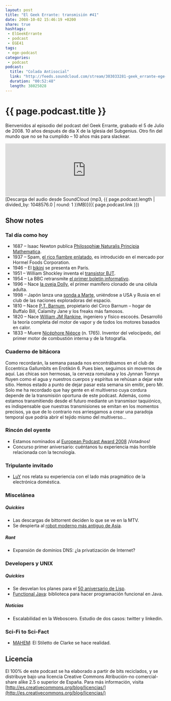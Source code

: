 ```yaml
---
layout: post
title: "El Geek Errante: transmisión #41"
date: 2008-10-02 15:46:19 +0200
share: true
hashtags:
 - ElGeekErrante
 - podcast
 - EGE41
tags:
 - ege-podcast
categories:
 - podcast
podcast:
  title: "Colada Antisocial"
  link: "http://feeds.soundcloud.com/stream/303033281-geek_errante-ege-podcast-ep41.mp3"
  duration: "00:52:48"
  length: 38025028
---
```


# {{ page.podcast.title }}
Bienvenidos al episodio del podcast del Geek Errante, grabado el 5 de Julio de 2008. 10 años después de día X de la Iglesia del Subgenius. Otro fin del mundo que no se ha cumplido – 10 años más para slackear.

<iframe width="100%" height="166" scrolling="no" frameborder="no" src="https://w.soundcloud.com/player/?url=https%3A//api.soundcloud.com/tracks/303033281&amp;color=ff5500&amp;auto_play=false&amp;hide_related=false&amp;show_comments=true&amp;show_user=true&amp;show_reposts=false"></iframe>
[Descarga del audio desde SoundCloud (mp3, {{ page.podcast.length | divided_by: 1048576.0 | round: 1 }}MB)]({{ page.podcast.link }})

## Show notes

### Tal día como hoy
- 1687 – Isaac Newton publica [Philosophiæ Naturalis Principia Mathematica](https://plato.stanford.edu/entries/newton-principia/).
- 1937 – Spam, [el rico fiambre enlatado](http://www.spam.com/varieties/spam-classic), es introducido en el mercado por Hormel Foods Corporation.
- 1946 – El [bikini](https://en.wikipedia.org/wiki/History_of_the_bikini) se presenta en París.
- 1951 – William Shockley inventa el [transistor BJT](https://en.wikipedia.org/wiki/Bipolar_junction_transistor).
- 1954 – La BBC retransmite [el primer boletín informativo](http://news.bbc.co.uk/onthisday/hi/dates/stories/july/5/newsid_3856000/3856397.stm).
- 1996 – Nace [la oveja Dolly](https://en.wikipedia.org/wiki/Dolly_(sheep)), el primer mamífero clonado de una célula adulta.
- 1998 – Japón lanza una [sonda a Marte](https://en.wikipedia.org/wiki/Nozomi_(spacecraft)), uniéndose a USA y Rusia en el club de las naciones exploradoras del espacio.
- 1810 – Nace [P.T. Barnum](https://en.wikipedia.org/wiki/P._T._Barnum), propietario del Circo Barnum – hogar de Buffalo Bill, Calamity Jane y los freaks más famosos.
- 1820 – Nace [William JM Rankine](https://en.wikipedia.org/wiki/William_John_Macquorn_Rankine), ingeniero y físico escocés. Desarrolló la teoría completa del motor de vapor y de todos los motores basados en calor.
- 1833 – Muere [Nicéphore Niépce](https://en.wikipedia.org/wiki/Nic%C3%A9phore_Ni%C3%A9pce) (n. 1765). Inventor del velocípedo, del primer motor de combustión interna y de la fotografía.

### Cuaderno de bitácora
Como recordarán, la semana pasada nos encontrábamos en el club de Eccentrica Gallumbits en Erotikón 6. Pues bien, seguimos sin movernos de aquí. Las chicas son hermosas, la cerveza romulana y los Jynnan Tonnyx fluyen como el agua y nuestros cuerpos y espíritus se rehúsan a dejar este sitio. Hemos estado a punto de dejar pasar esta semana sin emitir, pero Mr. Solo me ha recordado que hay gente en el multiverso cuya cordura depende de la transmisión oportuna de este podcast. Además, como estamos transmitiendo desde el futuro mediante un transmisor taquiónico, es indispensable que nuestras transmisiones se emitan en los momentos precisos, ya que de lo contrario nos arriesgamos a crear una paradoja temporal que podría abrir el tejido mismo del multiverso…

### Rincón del oyente
- Estamos nominados al [European Podcast Award 2008](http://web.archive.org/web/20081006015330/http://www.european-podcast-award.eu/es/start.html) ¡Votadnos!
- Concurso primer aniversario: cuéntanos tu experiencia más horrible relacionada con la tecnología.

### Tripulante invitado
- [LuY](https://luy.orcasitas.com/) nos relata su experiencia con el lado más pragmático de la electrónica doméstica.

### Miscelánea

##### Quickies
- Las descargas de bittorrent deciden lo que se ve en la MTV.
- Se despierta al [robot moderno más antiguo de Asia](http://pinktentacle.com/2008/04/80-year-old-gakutensoku-robot-revived-wvideo/).

##### Rant
- Expansión de dominios DNS: ¿la privatización de Internet?

### Developers y UNIX

##### Quickies
- Se desvelan los planes para el [50 aniversario de Lisp](http://dl.acm.org/citation.cfm?id=1529966).
- [Functional Java](http://www.functionaljava.org/): biblioteca para hacer programación funcional en Java.

##### Noticias
- Escalabilidad en la Weboscero. Estudio de dos casos: twitter y linkedin.

### Sci-Fi to Sci-Fact
- [MAHEM](https://www.engadget.com/2008/04/24/darpa-turns-arthur-c-clarkes-stiletto-into-mahem/): El Stiletto de Clarke se hace realidad.

## Licencia
El 100% de este podcast se ha elaborado a partir de bits reciclados, y se distribuye bajo una licencia Creative Commons Atribución-no comercial-share alike 2.5 o superior de España. Para más información, visita [http://es.creativecommons.org/blog/licencias/](http://es.creativecommons.org/blog/licencias/)

